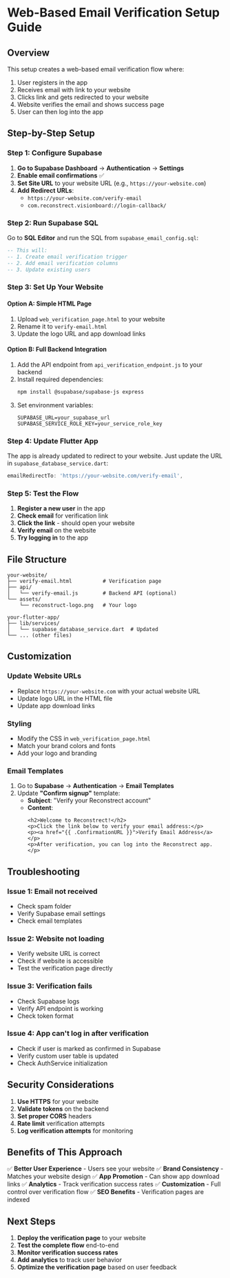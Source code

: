# Web-Based Email Verification Setup Guide

## Overview
This setup creates a web-based email verification flow where:
1. User registers in the app
2. Receives email with link to your website
3. Clicks link and gets redirected to your website
4. Website verifies the email and shows success page
5. User can then log into the app

## Step-by-Step Setup

### Step 1: Configure Supabase

1. **Go to Supabase Dashboard** → **Authentication** → **Settings**
2. **Enable email confirmations** ✅
3. **Set Site URL** to your website URL (e.g., `https://your-website.com`)
4. **Add Redirect URLs**:
   - `https://your-website.com/verify-email`
   - `com.reconstrect.visionboard://login-callback/`

### Step 2: Run Supabase SQL

Go to **SQL Editor** and run the SQL from `supabase_email_config.sql`:

```sql
-- This will:
-- 1. Create email verification trigger
-- 2. Add email verification columns
-- 3. Update existing users
```

### Step 3: Set Up Your Website

#### Option A: Simple HTML Page
1. Upload `web_verification_page.html` to your website
2. Rename it to `verify-email.html`
3. Update the logo URL and app download links

#### Option B: Full Backend Integration
1. Add the API endpoint from `api_verification_endpoint.js` to your backend
2. Install required dependencies:
   ```bash
   npm install @supabase/supabase-js express
   ```
3. Set environment variables:
   ```env
   SUPABASE_URL=your_supabase_url
   SUPABASE_SERVICE_ROLE_KEY=your_service_role_key
   ```

### Step 4: Update Flutter App

The app is already updated to redirect to your website. Just update the URL in `supabase_database_service.dart`:

```dart
emailRedirectTo: 'https://your-website.com/verify-email',
```

### Step 5: Test the Flow

1. **Register a new user** in the app
2. **Check email** for verification link
3. **Click the link** - should open your website
4. **Verify email** on the website
5. **Try logging in** to the app

## File Structure

```
your-website/
├── verify-email.html          # Verification page
├── api/
│   └── verify-email.js        # Backend API (optional)
└── assets/
    └── reconstruct-logo.png   # Your logo

your-flutter-app/
├── lib/services/
│   └── supabase_database_service.dart  # Updated
└── ... (other files)
```

## Customization

### Update Website URLs
- Replace `https://your-website.com` with your actual website URL
- Update logo URL in the HTML file
- Update app download links

### Styling
- Modify the CSS in `web_verification_page.html`
- Match your brand colors and fonts
- Add your logo and branding

### Email Templates
1. Go to **Supabase** → **Authentication** → **Email Templates**
2. Update **"Confirm signup"** template:
   - **Subject**: "Verify your Reconstrect account"
   - **Content**: 
     ```
     <h2>Welcome to Reconstrect!</h2>
     <p>Click the link below to verify your email address:</p>
     <p><a href="{{ .ConfirmationURL }}">Verify Email Address</a></p>
     <p>After verification, you can log into the Reconstrect app.</p>
     ```

## Troubleshooting

### Issue 1: Email not received
- Check spam folder
- Verify Supabase email settings
- Check email templates

### Issue 2: Website not loading
- Verify website URL is correct
- Check if website is accessible
- Test the verification page directly

### Issue 3: Verification fails
- Check Supabase logs
- Verify API endpoint is working
- Check token format

### Issue 4: App can't log in after verification
- Check if user is marked as confirmed in Supabase
- Verify custom user table is updated
- Check AuthService initialization

## Security Considerations

1. **Use HTTPS** for your website
2. **Validate tokens** on the backend
3. **Set proper CORS** headers
4. **Rate limit** verification attempts
5. **Log verification attempts** for monitoring

## Benefits of This Approach

✅ **Better User Experience** - Users see your website
✅ **Brand Consistency** - Matches your website design
✅ **App Promotion** - Can show app download links
✅ **Analytics** - Track verification success rates
✅ **Customization** - Full control over verification flow
✅ **SEO Benefits** - Verification pages are indexed

## Next Steps

1. **Deploy the verification page** to your website
2. **Test the complete flow** end-to-end
3. **Monitor verification success rates**
4. **Add analytics** to track user behavior
5. **Optimize the verification page** based on user feedback 
